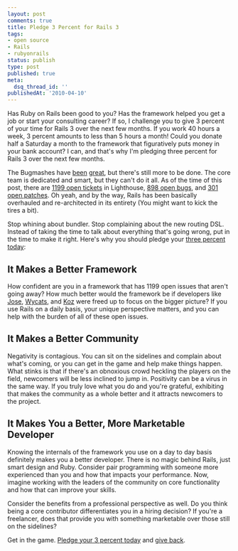 ```yaml
---
layout: post
comments: true
title: Pledge 3 Percent for Rails 3
tags:
- open source
- Rails
- rubyonrails
status: publish
type: post
published: true
meta:
  dsq_thread_id: ''
publishedAt: '2010-04-10'
---
```


Has Ruby on Rails been good to you? Has the framework helped you get a job or start your consulting career? If so, I challenge you to give 3 percent of your time for Rails 3 over the next few months. If you work 40 hours a week, 3 percent amounts to less than 5 hours a month! Could you donate half a Saturday a month to the framework that figuratively puts money in your bank account? I can, and that's why I'm pledging three percent for Rails 3 over the next few months.

The Bugmashes have [been](https://railsbridge.org/news_items/8) [great](https://railsbridge.org/news_items/11), but there's still more to be done. The core team is dedicated and smart, but they can't do it all. As of the time of this post, there are [1199 open tickets](https://rails.lighthouseapp.com/projects/8994-ruby-on-rails/tickets?q=state:open&filter=) in Lighthouse, [898 open bugs](https://rails.lighthouseapp.com/projects/8994-ruby-on-rails/tickets/bins/5837), and [301 open patches](https://rails.lighthouseapp.com/projects/8994-ruby-on-rails/tickets/bins/5805). Oh yeah, and by the way, Rails has been basically overhauled and re-architected in its entirety (You might want to kick the tires a bit).

Stop whining about bundler. Stop complaining about the new routing DSL. Instead of taking the time to talk about everything that's going wrong, put in the time to make it right. Here's why you should pledge your [three percent today](https://wiki.github.com/dpickett/3PercentForRails3/):

## It Makes a Better Framework

How confident are you in a framework that has 1199 open issues that aren't going away? How much better would the framework be if developers like [Jose](https://blog.plataformatec.com.br/), [Wycats](https://yehudakatz.com/), and [Koz](https://www.koziarski.com/) were freed up to focus on the bigger picture? If you use Rails on a daily basis, your unique perspective matters, and you can help with the burden of all of these open issues.

## It Makes a Better Community

Negativity is contagious. You can sit on the sidelines and complain about what's coming, or you can get in the game and help make things happen. What stinks is that if there's an obnoxious crowd heckling the players on the field, newcomers will be less inclined to jump in. Positivity can be a virus in the same way. If you truly love what you do and you're grateful, exhibiting that makes the community as a whole better and it attracts newcomers to the project.

## It Makes You a Better, More Marketable Developer

Knowing the internals of the framework you use on a day to day basis definitely makes you a better developer. There is no magic behind Rails, just smart design and Ruby. Consider pair programming with someone more experienced than you and how that impacts your performance. Now, imagine working with the leaders of the community on core functionality and how that can improve your skills.

Consider the benefits from a professional perspective as well. Do you think being a core contributor differentiates you in a hiring decision? If you're a freelancer, does that provide you with something marketable over those still on the sidelines?

Get in the game. [Pledge your 3 percent today](https://wiki.github.com/dpickett/3PercentForRails3/) and [give back](https://rails.lighthouseapp.com/projects/8994/sending-patches).
